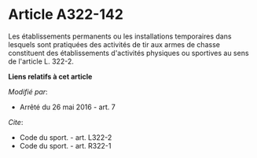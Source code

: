 # Article A322-142

Les établissements permanents ou les installations temporaires dans lesquels sont pratiquées des activités de tir aux armes
de chasse constituent des établissements d'activités physiques ou sportives au sens de l'article L. 322-2.

**Liens relatifs à cet article**

_Modifié par_:

  - Arrêté du 26 mai 2016 - art. 7

_Cite_:

  - Code du sport. - art. L322-2
  - Code du sport. - art. R322-1
